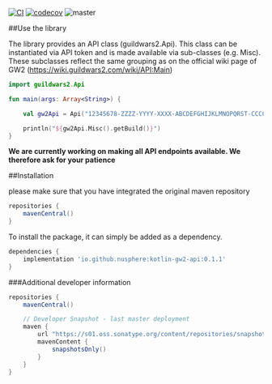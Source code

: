 [![CI](https://github.com/nusphere/kotlin-gw2-api/actions/workflows/build_and_test.yml/badge.svg)](https://github.com/nusphere/kotlin-gw2-api/actions/workflows/build_and_test.yml)
[![codecov](https://codecov.io/gh/nusphere/kotlin-gw2-api/branch/master/graph/badge.svg?token=DWTS6NC7LP)](https://codecov.io/gh/nusphere/kotlin-gw2-api)
![master](https://badgen.net/badge/api/0.2.x-SNAPSHOT/orange?label=version)


##Use the library

The library provides an API class (guildwars2.Api). This class can be instantiated via API token and is made available via sub-classes (e.g. Misc). These subclasses reflect the same grouping as on the official wiki page of GW2 (https://wiki.guildwars2.com/wiki/API:Main)

```kotlin
import guildwars2.Api

fun main(args: Array<String>) {

    val gw2Api = Api("12345678-ZZZZ-YYYY-XXXX-ABCDEFGHIJKLMNOPQRST-CCCC-AAAA-BBBB-ABCDEFGHIJKL")

    println("${gw2Api.Misc().getBuild()}")
}
```

**We are currently working on making all API endpoints available. We therefore ask for your patience**


##Installation

please make sure that you have integrated the original maven repository

```build.gradle
repositories {
    mavenCentral()
}
```

To install the package, it can simply be added as a dependency.
```build.gradle
dependencies {
    implementation 'io.github.nusphere:kotlin-gw2-api:0.1.1'
}
```

###Additional developer information

```build.gradle
repositories {
    mavenCentral()

    // Developer Snapshot - last master deployment
    maven {
        url "https://s01.oss.sonatype.org/content/repositories/snapshots/"
        mavenContent {
            snapshotsOnly()
        }
    }
}
```